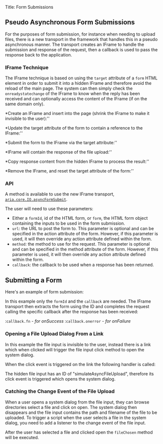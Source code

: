 Title: Form Submissions


## Pseudo Asynchronous Form Submissions
For the purposes of form submission, for instance when needing to upload files, there is a new transport in the framework that handles this in a pseudo asynchronous manner.  The transport creates an IFrame to handle the submission and response of the request, then a callback is used to pass the response back to the application.

### IFrame Technique

The IFrame technique is based on using the `target` attribute of a `form` HTML element in order to submit it into a hidden IFrame and therefore avoid the reload of the main page. The system can then simply check the `onreadystatechange` of the IFrame to know when the reply has been received and can optionally access the content of the IFrame (if on the same domain only).


*Create an IFrame and insert into the page (shrink the IFrame to make it invisible to the user):''

*Update the target attribute of the form to contain a reference to the IFrame:''

*Submit the form to the IFrame via the target attribute:''

*IFrame will contain the response of the file upload:''

*Copy response content from the hidden IFrame to process the result:''

*Remove the IFrame, and reset the target attribute of the form:''

### API
A method is available to use the new IFrame transport, [`aria.core.IO.asyncFormSubmit`](http://ariatemplates.com/aria/guide/apps/apidocs/#aria.core.IO:asyncFormSubmit:method).

The user will need to use these parameters:

* Either a `formId`, id of the HTML form, or `form`, the HTML form object containing the inputs to be used in the form submission.
* `url`: the URL to post the form to.  This parameter is optional and can be specified in the action attribute of the form.  However, if this parameter is used, it will then override any action attribute defined within the form.
* `method`: the method to use for the request.  This parameter is optional and can be specified in the method attribute of the form.  However, if this parameter is used, it will then override any action attribute defined within the form.
* `callback`: the callback to be used when a response has been returned.

## Submitting a Form

Here's an example of form submission:

<script src='http://snippets.ariatemplates.com/snippets/github.com/ariatemplates/documentation-code/snippets/appendices/FormSubmitViewScript.js?tag=submitExample1&lang=javascript&outdent=true'></script>

In this example only the `formId` and the `callback` are needed.  The IFrame transport then extracts the form using the ID and completes the request calling the specific callback after the response has been received:

:`callback.fn` _- for onSuccess_
:`callback.onerror` _- for onFailure_


### Opening a File Upload Dialog From a Link

In this example the file input is invisible to the user, instead there is a link which when clicked will trigger the file input click method to open the system dialog.

<script src='http://snippets.ariatemplates.com/snippets/github.com/ariatemplates/documentation-code/snippets/appendices/FormSubmitView.tpl?tag=uploadExample&lang=at&outdent=true'></script>

When the click event is triggered on the link the following handler is called:

<script src='http://snippets.ariatemplates.com/snippets/github.com/ariatemplates/documentation-code/snippets/appendices/FormSubmitViewScript.js?tag=uploadExample1&lang=javascript&outdent=true'></script>

The hidden file input has an ID of "simulateAsyncFileUpload", therefore its click event is triggered which opens the system dialog.


### Catching the Change Event of the File Upload
When a user opens a system dialog from the file input, they can browse directories select a file and click on open.  The system dialog then disappears and the file input contains the path and filename of the file to be uploaded.  To trigger a script when the user selects a file in the system dialog, you need to add a listener to the change event of the file input.

<script src='http://snippets.ariatemplates.com/snippets/github.com/ariatemplates/documentation-code/snippets/appendices/FormSubmitViewScript.js?tag=uploadExample2&lang=javascript&outdent=true'></script>

After the user has selected a file and clicked open the `fileChosen` method will be executed.

<script src='http://snippets.ariatemplates.com/snippets/github.com/ariatemplates/documentation-code/snippets/appendices/FormSubmitViewScript.js?tag=submitExample2&lang=javascript&outdent=true'></script>
